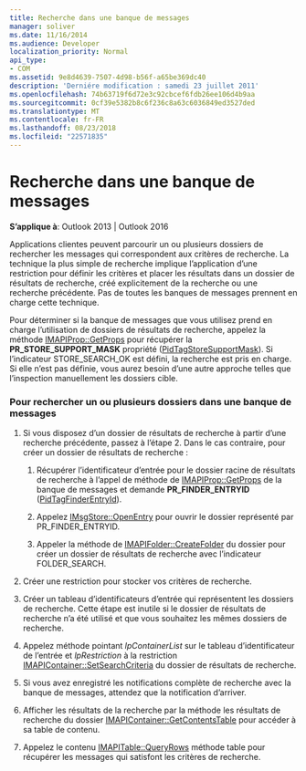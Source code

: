 ```yaml
---
title: Recherche dans une banque de messages
manager: soliver
ms.date: 11/16/2014
ms.audience: Developer
localization_priority: Normal
api_type:
- COM
ms.assetid: 9e8d4639-7507-4d98-b56f-a65be369dc40
description: 'Derniére modification : samedi 23 juillet 2011'
ms.openlocfilehash: 74b63719f6d72e3c92cbcef6fdb26ee106d4b9aa
ms.sourcegitcommit: 0cf39e5382b8c6f236c8a63c6036849ed3527ded
ms.translationtype: MT
ms.contentlocale: fr-FR
ms.lasthandoff: 08/23/2018
ms.locfileid: "22571835"
---
```

# <a name="searching-a-message-store"></a>Recherche dans une banque de messages

**S’applique à**: Outlook 2013 | Outlook 2016 
  
Applications clientes peuvent parcourir un ou plusieurs dossiers de rechercher les messages qui correspondent aux critères de recherche. La technique la plus simple de recherche implique l’application d’une restriction pour définir les critères et placer les résultats dans un dossier de résultats de recherche, créé explicitement de la recherche ou une recherche précédente. Pas de toutes les banques de messages prennent en charge cette technique. 

Pour déterminer si la banque de messages que vous utilisez prend en charge l’utilisation de dossiers de résultats de recherche, appelez la méthode [IMAPIProp::GetProps](imapiprop-getprops.md) pour récupérer la **PR\_STORE_SUPPORT_MASK** propriété ([PidTagStoreSupportMask](pidtagstoresupportmask-canonical-property.md)). Si l’indicateur STORE_SEARCH_OK est défini, la recherche est pris en charge. Si elle n’est pas définie, vous aurez besoin d’une autre approche telles que l’inspection manuellement les dossiers cible.
  
### <a name="to-search-one-or-more-folders-in-a-message-store"></a>Pour rechercher un ou plusieurs dossiers dans une banque de messages
  
1. Si vous disposez d’un dossier de résultats de recherche à partir d’une recherche précédente, passez à l’étape 2. Dans le cas contraire, pour créer un dossier de résultats de recherche :
    
    1. Récupérer l’identificateur d’entrée pour le dossier racine de résultats de recherche à l’appel de méthode de [IMAPIProp::GetProps](imapiprop-getprops.md) de la banque de messages et demande **PR_FINDER_ENTRYID** ([PidTagFinderEntryId](pidtagfinderentryid-canonical-property.md)).
        
    2. Appelez [IMsgStore::OpenEntry](imsgstore-openentry.md) pour ouvrir le dossier représenté par PR_FINDER_ENTRYID. 
        
    3. Appeler la méthode de [IMAPIFolder::CreateFolder](imapifolder-createfolder.md) du dossier pour créer un dossier de résultats de recherche avec l’indicateur FOLDER_SEARCH. 
    
2. Créer une restriction pour stocker vos critères de recherche. 
    
3. Créer un tableau d’identificateurs d’entrée qui représentent les dossiers de recherche. Cette étape est inutile si le dossier de résultats de recherche n’a été utilisé et que vous souhaitez les mêmes dossiers de recherche.
    
4. Appelez méthode pointant _lpContainerList_ sur le tableau d’identificateur de l’entrée et _lpRestriction_ à la restriction [IMAPIContainer::SetSearchCriteria](imapicontainer-setsearchcriteria.md) du dossier de résultats de recherche. 
    
5. Si vous avez enregistré les notifications complète de recherche avec la banque de messages, attendez que la notification d’arriver.
    
6. Afficher les résultats de la recherche par la méthode les résultats de recherche du dossier [IMAPIContainer::GetContentsTable](imapicontainer-getcontentstable.md) pour accéder à sa table de contenu. 
    
7. Appelez le contenu [IMAPITable::QueryRows](imapitable-queryrows.md) méthode table pour récupérer les messages qui satisfont les critères de recherche. 
    


